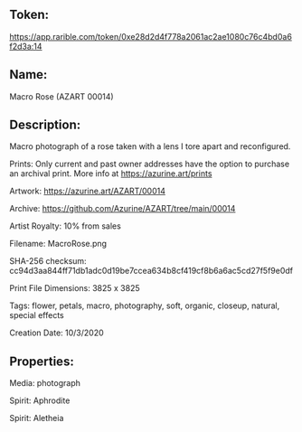 ## Token:

https://app.rarible.com/token/0xe28d2d4f778a2061ac2ae1080c76c4bd0a6f2d3a:14

## Name:

Macro Rose (AZART 00014)

## Description: 

Macro photograph of a rose taken with a lens I tore apart and reconfigured.

Prints: Only current and past owner addresses have the option to purchase an archival print. More info at https://azurine.art/prints

Artwork: https://azurine.art/AZART/00014

Archive: https://github.com/Azurine/AZART/tree/main/00014

Artist Royalty: 10% from sales

Filename: MacroRose.png

SHA-256 checksum: cc94d3aa844ff71db1adc0d19be7ccea634b8cf419cf8b6a6ac5cd27f5f9e0df

Print File Dimensions: 3825 x 3825

Tags: flower, petals, macro, photography, soft, organic, closeup, natural, special effects

Creation Date: 10/3/2020

## Properties:

Media: photograph

Spirit: Aphrodite

Spirit: Aletheia